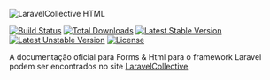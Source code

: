 ![LaravelCollective HTML](LaravelCollectiveHTML-banner.png)

[![Build Status](https://travis-ci.org/cartapia/html.svg)](https://travis-ci.org/cartapia/html)
[![Total Downloads](https://poser.pugx.org/cartapia/html/downloads)](https://packagist.org/packages/cartapia/html)
[![Latest Stable Version](https://poser.pugx.org/cartapia/html/v/stable.svg)](https://packagist.org/packages/cartapia/html)
[![Latest Unstable Version](https://poser.pugx.org/cartapia/html/v/unstable.svg)](https://packagist.org/packages/cartapia/html)
[![License](https://poser.pugx.org/cartapia/html/license.svg)](https://packagist.org/packages/cartapia/html)

A documentação oficial para Forms & Html para o framework Laravel podem ser encontrados no site [LaravelCollective](https://laravelcollective.com/docs).
